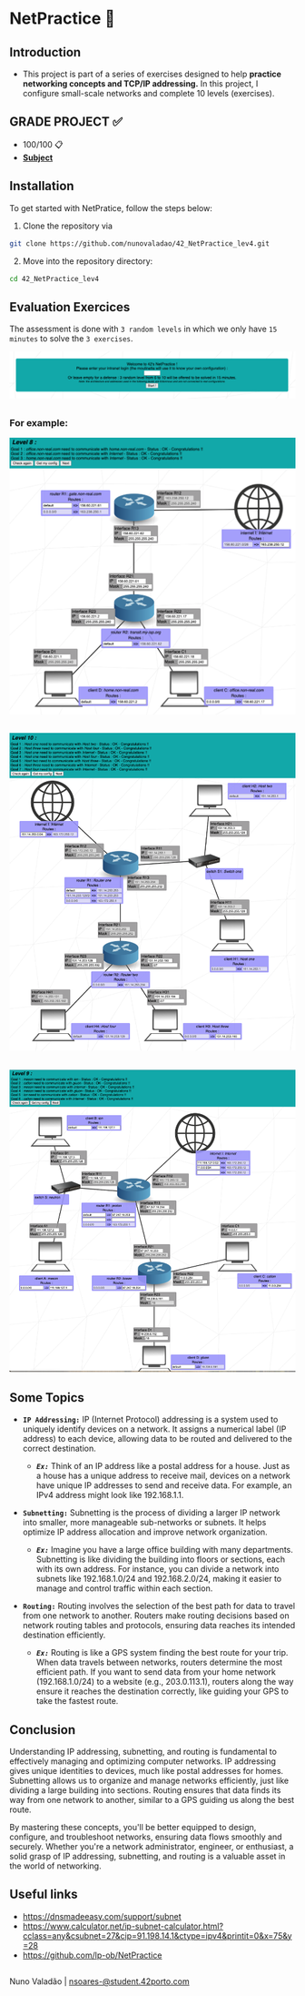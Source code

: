 # NetPractice 📡

## Introduction
- This project is part of a series of exercises designed to help **practice networking concepts and TCP/IP addressing.** In this project, I configure small-scale networks and complete 10 levels (exercises).

## GRADE PROJECT ✅
- 100/100 📋
- [**Subject**](https://github.com/nunovaladao/42_netpractice_lev4/blob/main/extras/en.subject.pdf)

## Installation
To get started with NetPratice, follow the steps below:
1. Clone the repository via
``` bash
git clone https://github.com/nunovaladao/42_NetPractice_lev4.git
```

2. Move into the repository directory:
```bash
cd 42_NetPractice_lev4
```

## Evaluation Exercices
The assessment is done with `3 random levels` in which we only have `15 minutes` to solve the `3 exercises`.

<p align="center">
    <img src="https://github.com/nunovaladao/42_NetPractice_lev4/blob/main/img/index.png">
</p>

##

### **For example:**
<p align="center">
    <img src="https://github.com/nunovaladao/42_NetPractice_lev4/blob/main/img/Level%208.png">
</p>

##

<p align="center">
    <img src="https://github.com/nunovaladao/42_NetPractice_lev4/blob/main/img/Level%2010.png">
</p>

##

<p align="center">
    <img src="https://github.com/nunovaladao/42_NetPractice_lev4/blob/main/img/Level%209.png">
</p>

## Some Topics

- **`IP Addressing:`** IP (Internet Protocol) addressing is a system used to uniquely identify devices on a network. It assigns a numerical label (IP address) to each device, allowing data to be routed and delivered to the correct destination.
    - ***`Ex:`*** Think of an IP address like a postal address for a house. Just as a house has a unique address to receive mail, devices on a network have unique IP addresses to send and receive data. For example, an IPv4 address might look like 192.168.1.1.

- **`Subnetting:`** Subnetting is the process of dividing a larger IP network into smaller, more manageable sub-networks or subnets. It helps optimize IP address allocation and improve network organization.
    - ***`Ex:`*** Imagine you have a large office building with many departments. Subnetting is like dividing the building into floors or sections, each with its own address. For instance, you can divide a network into subnets like 192.168.1.0/24 and 192.168.2.0/24, making it easier to manage and control traffic within each section.

- **`Routing:`** Routing involves the selection of the best path for data to travel from one network to another. Routers make routing decisions based on network routing tables and protocols, ensuring data reaches its intended destination efficiently.
    - ***`Ex:`*** Routing is like a GPS system finding the best route for your trip. When data travels between networks, routers determine the most efficient path. If you want to send data from your home network (192.168.1.0/24) to a website (e.g., 203.0.113.1), routers along the way ensure it reaches the destination correctly, like guiding your GPS to take the fastest route.


## Conclusion

Understanding IP addressing, subnetting, and routing is fundamental to effectively managing and optimizing computer networks. IP addressing gives unique identities to devices, much like postal addresses for homes. Subnetting allows us to organize and manage networks efficiently, just like dividing a large building into sections. Routing ensures that data finds its way from one network to another, similar to a GPS guiding us along the best route.

By mastering these concepts, you'll be better equipped to design, configure, and troubleshoot networks, ensuring data flows smoothly and securely. Whether you're a network administrator, engineer, or enthusiast, a solid grasp of IP addressing, subnetting, and routing is a valuable asset in the world of networking. 

## Useful links

- https://dnsmadeeasy.com/support/subnet
- https://www.calculator.net/ip-subnet-calculator.html?cclass=any&csubnet=27&cip=91.198.14.1&ctype=ipv4&printit=0&x=75&y=28
- https://github.com/lp-ob/NetPractice


##
Nuno Valadão | nsoares-@student.42porto.com
